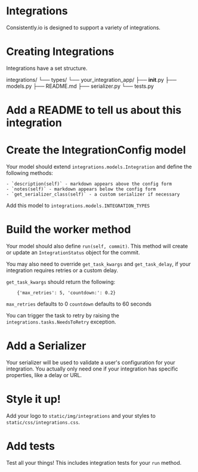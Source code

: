 # Integrations

Consistently.io is designed to support a variety of integrations.

# Creating Integrations

Integrations have a set structure.

integrations/
    └── types/
    └── your_integration_app/
    ├── __init__.py
    ├── models.py
    ├── README.md
    ├── serializer.py
    └── tests.py

# Add a README to tell us about this integration


# Create the IntegrationConfig model

Your model should extend `integrations.models.Integration` and
define the following methods:

    - `description(self)` - markdown appears above the config form
    - `notes(self)` - markdown appears below the config form
    - `get_serializer_class(self)` - a custom serializer if necessary

Add this model to `integrations.models.INTEGRATION_TYPES`

# Build the worker method

Your model should also define `run(self, commit)`. This method will create
or update an `IntegrationStatus` object for the commit.

You may also need to override `get_task_kwargs` and `get_task_delay`,
if your integration requires retries or a custom delay.

`get_task_kwargs` should return the following:

        {'max_retries': 5, 'countdown:': 0.2}
        
`max_retries` defaults to 0
`countdown` defaults to 60 seconds

You can trigger the task to retry by raising the
`integrations.tasks.NeedsToRetry` exception.

# Add a Serializer

Your serializer will be used to validate a user's configuration for your
integration. You actually only need one if your integration has specific
properties, like a delay or URL.

# Style it up!

Add your logo to `static/img/integrations` and your
styles to `static/css/integrations.css`.

# Add tests

Test all your things! This includes integration tests for your `run` method.
